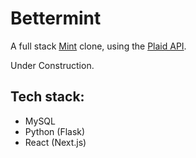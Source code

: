 # Bettermint
A full stack [Mint](https://mint.intuit.com) clone, using the [Plaid API](https://plaid.com). 

Under Construction.

## Tech stack:
- MySQL
- Python (Flask)
- React (Next.js)

